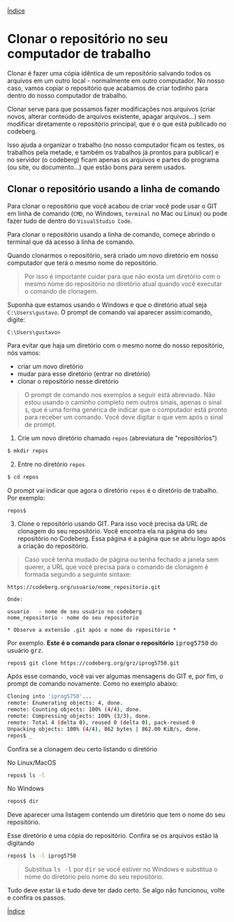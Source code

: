 [Índice](README.md)

# Clonar o repositório no seu computador de trabalho

Clonar é fazer uma cópia idêntica de um repositório salvando todos os arquivos em um outro local - normalmente em outro computador. No nosso caso, vamos copiar o repositório que acabamos de criar todinho para dentro do nosso computador de trabalho.

Clonar serve para que possamos fazer modificações nos arquivos (criar novos, alterar conteúdo de arquivos existente, apagar arquivos...) sem modificar diretamente o repositório principal, que é o que está publicado no codeberg.

Isso ajuda a organizar o trabalho (no nosso computador ficam os testes, os trabalhos pela metade, e também os trabalhos já prontos para publicar) e no servidor (o codeberg) ficam apenas os arquivos e partes do programa (ou site, ou documento...) que estão bons para serem usados.


## Clonar o repositório usando a linha de comando

Para clonar o repositório que você acabou de criar você pode usar o GIT em linha de comando (`CMD`, no Windows, `terminal` no Mac ou Linux) ou pode fazer tudo de dentro do `VisualStudio Code`.

Para clonar o repositório usando a linha de comando, começe abrindo o terminal que dá acesso à linha de comando. 

Quando clonarmos o repositório, será criado um novo diretório em nosso computador que terá o mesmo nome do repositório.

> Por isso é importante cuidar para que não exista um diretório com o mesmo nome do repositório no diretório atual quando você executar o comando de clonagem.

Suponha que estamos usando o Windows e que o diretório atual seja `C:\Users\gustavo`. O prompt de comando vai aparecer assim:comando, digite:

```
C:\Users\gustavo>
```

Para evitar que haja um diretório com o mesmo nome do nosso repositório, nós vamos: 

- criar um novo diretório
- mudar para esse diretório (entrar no diretório)
- clonar o repositório nesse diretório

> O prompt de comando nos exemplos a seguir está abreviado. Não estou usando o caminho completo nem outros sinais, apenas o sinal `$`, que é uma forma genérica de indicar que o computador está pronto para receber um comando. Você deve digitar o que vem após o sinal de prompt.


1. Crie um novo diretório chamado `repos` (abreviatura de "repositórios")


``` bash
$ mkdir repos
```

2. Entre no diretório `repos`

``` bash
$ cd repos
```

O prompt vai indicar que agora o diretório `repos` é o diretório de trabalho. Por exemplo:

``` 
repos$
```

3. Clone o repositório usando GIT. Para isso você precisa da URL de clonagem do seu repositório. Você encontra ela na página do seu repositório no Codeberg. Essa página é a página que se abriu logo após a criação do repositório.

> Caso você tenha mudado de página ou tenha fechado a janela sem querer, a URL que você precisa para o comando de clonagem é formada segundo a seguinte sintaxe:

```
https://codeberg.org/usuario/nome_repositorio.git

Onde:

usuario   - nome de seu usuário no codeberg
nome_repositorio - nome do seu repositorio

* Observe a extensão .git após o nome do repositório *
```

Por exemplo. **Este é o comando para clonar o repositório** <kbd>iprog5750</kbd> do usuário <kbd>grz</kbd>.

``` bash
repos$ git clone https://codeberg.org/grz/iprog5750.git
```

Após esse comando, você vai ver algumas mensagens do GIT e, por fim, o prompt de comando novamente. Como no exemplo abaixo:

``` bash
Cloning into 'iprog5750'...
remote: Enumerating objects: 4, done.
remote: Counting objects: 100% (4/4), done.
remote: Compressing objects: 100% (3/3), done.
remote: Total 4 (delta 0), reused 0 (delta 0), pack-reused 0
Unpacking objects: 100% (4/4), 862 bytes | 862.00 KiB/s, done.
repos$ _
```

Confira se a clonagem deu certo listando o diretório

No Linux/MacOS
``` bash
repos$ ls -l
```

No Windows

``` cmd
repos$ dir
```

Deve aparecer uma listagem contendo um diretório que tem o nome do seu repositório.

Esse diretório é uma cópia do repositório. Confira se os arquivos estão lá digitando

``` bash
repos$ ls -l iprog5750
```

> Substitua <kbd>ls -l</kbd> por <kbd>dir</kbd> se você estiver no Windows e substitua o nome do diretório pelo nome do seu repositório.

Tudo deve estar lá e tudo deve ter dado certo. Se algo não funcionou, volte e confira os passos.

[Índice](README.md)